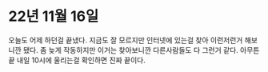 # 22년 11월 16일
오늘도 어제 하던걸 끝냈다. 지금도 잘 모르지만 인터넷에 있는걸 찾아 이런저런거 해보니깐
됐다. 좀 늦게 작동하지만 이거는 찾아보니깐 다른사람들도 다 그런거 같다. 아무튼 끝 내일 10시에
울리는걸 확인하면 진짜 끝이다.